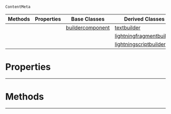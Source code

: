  `ContentMeta`

|Methods|Properties|Base Classes|Derived Classes|
|---|---|---|---|
| | |[buildercomponent](https://plasmaengine.github.io/PlasmaDocs/Plasma1/C++/code_reference/class_reference/buildercomponent.markdown)|[textbuilder](https://plasmaengine.github.io/PlasmaDocs/Plasma1/C++/code_reference/class_reference/textbuilder.markdown)|
| | | |[lightningfragmentbuilder](https://plasmaengine.github.io/PlasmaDocs/Plasma1/C++/code_reference/class_reference/lightningfragmentbuilder.markdown)|
| | | |[lightningscriptbuilder](https://plasmaengine.github.io/PlasmaDocs/Plasma1/C++/code_reference/class_reference/lightningscriptbuilder.markdown)|


 #  Properties


---  
 #  Methods


---  
 

 
